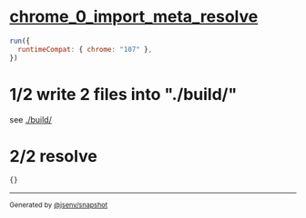 # [chrome_0_import_meta_resolve](../../import_meta_resolve_browser.test.mjs#L18)

```js
run({
  runtimeCompat: { chrome: "107" },
})
```

# 1/2 write 2 files into "./build/"

see [./build/](./build/)

# 2/2 resolve

```js
{}
```

---

<sub>
  Generated by <a href="https://github.com/jsenv/core/tree/main/packages/independent/snapshot">@jsenv/snapshot</a>
</sub>
